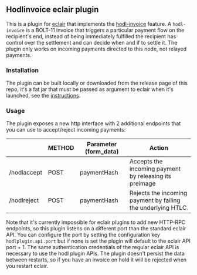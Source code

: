 ## Hodlinvoice eclair plugin

This is a plugin for [eclair](github.com/ACINQ/eclair) that implements the [hodl-invoice](https://wiki.ion.radar.tech/tech/research/hodl-invoice) 
feature. A `hodl-invoice` is a BOLT-11 invoice that triggers a particular payment flow on the recipient's end, instead
of being immediately fulfilled the recipient has control over the settlement and can decide when and if to settle it.
The plugin only works on incoming payments directed to this node, not relayed payments.

### Installation
The plugin can be built locally or downloaded from the release page of this repo, it's a fat jar that must be 
passed as argument to eclair when it's launched, see the [instructions](https://github.com/ACINQ/eclair#plugins).

### Usage
The plugin exposes a new http interface with 2 additional endpoints that you can use to accept/reject incoming payments:

|              | METHOD | Parameter (form_data) | Action                                                      |
|--------------|--------|-----------------------|-------------------------------------------------------------|
| /hodlaccept | POST   | paymentHash          | Accepts the incoming payment by releasing its preimage      |
| /hodlreject | POST   | paymentHash          | Rejects the incoming payment by failing the underlying HTLC |

Note that it's currently impossible for eclair plugins to add new HTTP-RPC endpoints, so this plugin listens
on a different port than the standard eclair API. You can configure the port by setting the
configuration key `hodlplugin.api.port` but if none is set the plugin will default to the eclair API port + 1.
The same authentication credentials of the regular eclair API is necessary to use the hodl plugin APIs.
The plugin doesn't persist the data between restarts, so if you have an invoice on hold it will be rejected when you 
restart eclair.